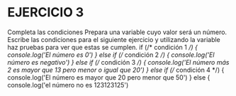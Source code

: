 # EJERCICIO 3
Completa las condiciones
Prepara una variable cuyo valor será un número. Escribe las condiciones para el siguiente ejercicio y utilizando la variable haz pruebas para ver que estas se cumplen.
if (/* condición 1 */) {
  console.log('El número es 0')
} else if (/* condición 2 */) {
  console.log('El número es negativo')
} else if (/* condición 3 */) {
  console.log('El número más 2 es mayor que 13 pero menor o igual que 20')
} else if (/* condición 4 */) {
  console.log('El número es mayor que 20 pero menor que 50')
} else {
  console.log('el número no es 123123125')